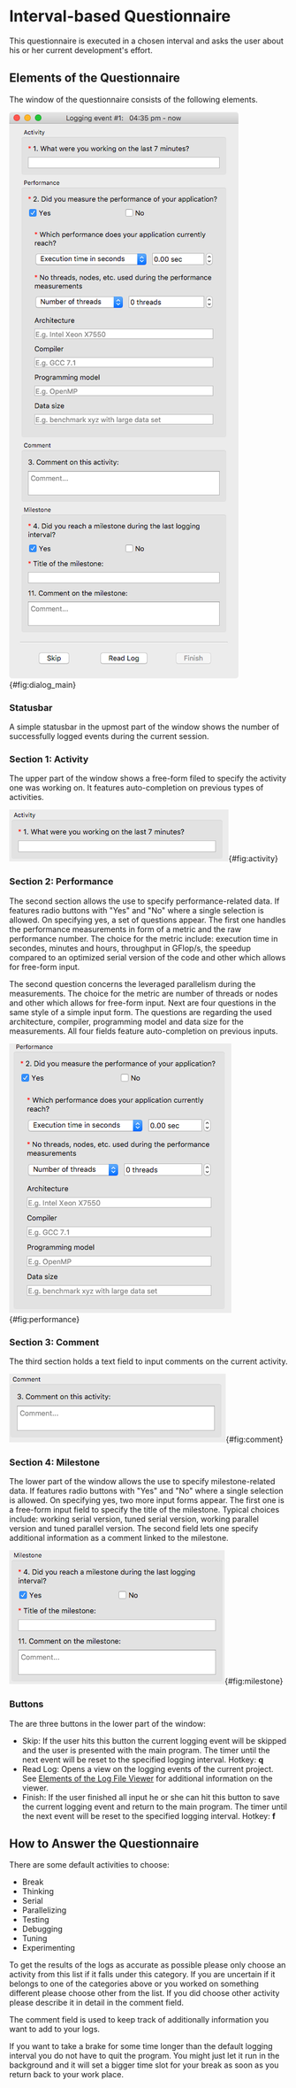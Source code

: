 <!--
  Copyright (c) 2015-2022 by IT Center, RWTH Aachen University

  This file is part of EffortLog, a tool for collecting software
  development effort.

  EffortLog is free software: you can redistribute it and/or modify
  it under the terms of the GNU General Public License as published by
  the Free Software Foundation, either version 3 of the License, or
  (at your option) any later version.

  EffortLog is distributed in the hope that it will be useful,
  but WITHOUT ANY WARRANTY; without even the implied warranty of
  MERCHANTABILITY or FITNESS FOR A PARTICULAR PURPOSE.  See the
  GNU General Public License for more details.

  You should have received a copy of the GNU General Public License
  along with EffortLog.  If not, see <http://www.gnu.org/licenses/>.
-->

# Interval-based Questionnaire

This questionnaire is executed in a chosen interval and asks the user
about his or her current development's effort.

## Elements of the Questionnaire

The window of the questionnaire consists of the following elements.

![The questionnaire window.](images/dialog_main.png){#fig:dialog_main}

### Statusbar

A simple statusbar in the upmost part of the window shows the number of
successfully logged events during the current session.

### Section 1: Activity

The upper part of the window shows a free-form filed to specify the
activity one was working on. It features auto-completion on previous
types of activities.

![Section 1: Activity](images/activity.png){#fig:activity}

### Section 2: Performance

The second section allows the use to specify performance-related data.
If features radio buttons with "Yes" and "No" where a single selection
is allowed. On specifying yes, a set of questions appear. The first one
handles the performance measurements in form of a metric and the raw
performance number. The choice for the metric include: execution time in
secondes, minutes and hours, throughput in GFlop/s, the speedup compared
to an optimized serial version of the code and other which allows for
free-form input.

The second question concerns the leveraged parallelism during the
measurements. The choice for the metric are number of threads or nodes
and other which allows for free-form input. Next are four questions in
the same style of a simple input form. The questions are regarding the
used architecture, compiler, programming model and data size for the
measurements. All four fields feature auto-completion on previous
inputs.

![Section 2: Performance](images/performance.png){#fig:performance}

### Section 3: Comment

The third section holds a text field to input comments on the current
activity.

![Section 3: Comment](images/comment.png){#fig:comment}

### Section 4: Milestone

The lower part of the window allows the use to specify milestone-related
data. If features radio buttons with "Yes" and "No" where a single
selection is allowed. On specifying yes, two more input forms appear.
The first one is a free-form input field to specify the title of the
milestone. Typical choices include: working serial version, tuned serial
version, working parallel version and tuned parallel version. The second
field lets one specify additional information as a comment linked to the
milestone.

![Section 4: Milestone](images/milestone.png){#fig:milestone}

### Buttons

The are three buttons in the lower part of the window:

-   Skip: If the user hits this button the current logging event will be
    skipped and the user is presented with the main program. The timer
    until the next event will be reset to the specified logging
    interval. Hotkey: **q**
-   Read Log: Opens a view on the logging events of the current project.
    See [Elements of the Log File Viewer](#elemts-of-the-log-file-viewer)
    for additional information on the viewer.
-   Finish: If the user finished all input he or she can hit this button
    to save the current logging event and return to the main program.
    The timer until the next event will be reset to the specified
    logging interval. Hotkey: **f**

## How to Answer the Questionnaire

There are some default activities to choose:

-   Break
-   Thinking
-   Serial
-   Parallelizing
-   Testing
-   Debugging
-   Tuning
-   Experimenting

To get the results of the logs as accurate as possible please only
choose an activity from this list if it falls under this category. If
you are uncertain if it belongs to one of the categories above or you
worked on something different please choose other from the list. If you
did choose other activity please describe it in detail in the comment
field.

The comment field is used to keep track of additionally information you
want to add to your logs.

If you want to take a brake for some time longer than the default
logging interval you do not have to quit the program. You might just let
it run in the background and it will set a bigger time slot for your
break as soon as you return back to your work place.
